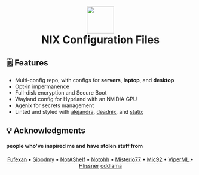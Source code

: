 <div align="center">
<h1>
<img width="72" src="https://files.artturin.com/files/nixoscolorful.svg"></img> <br>
  NIX Configuration Files
</h1>
</div>

## :spiral_notepad: Features

- Multi-config repo, with configs for **servers**, **laptop**, and **desktop**
- Opt-in impermanence
- Full-disk encryption and Secure Boot
- Wayland config for Hyprland with an NVIDIA GPU
- Agenix for secrets management
- Linted and styled with [alejandra](https://github.com/kamadorueda/alejandra), [deadnix](https://github.com/astro/deadnix), and [statix](https://github.com/nerdypepper/statix)


## :bulb: Acknowledgments

#### people who've inspired me and have stolen stuff from

<p align="center">
  <a href="https://github.com/fufexan">Fufexan</a> •
  <a href="https://github.com/sioodmy">Sioodmy</a> •
  <a href="https://github.com/NotAShelf">NotAShelf</a> •
  <a href="https://github.com/notohh">Notohh</a> •
  <a href="https://github.com/Misterio77">Misterio77</a> •
  <a href="https://github.com/Mic92">Mic92</a> •
  <a href="https://github.com/viperml">ViperML </a> •
  <a href="https://github.com/hlissner">Hlissner</a>
  <a href="https://github.com/oddlama">oddlama</a>
</p>

